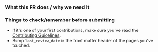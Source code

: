 ### What this PR does / why we need it

<!-- Reference a GitHub issue, set a descriptive PR title, and use this space for additional explanations. -->

### Things to check/remember before submitting

- If it's one of your first contributions, make sure you've read the [Contributing Guidelines](https://handbook.giantswarm.io/docs/content/docs-guide).
- Bump `last_review_date` in the front matter header of the pages you've touched.
